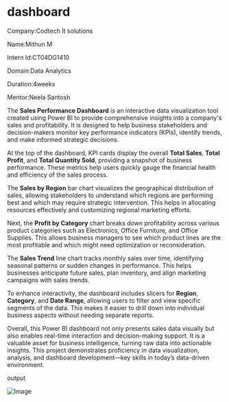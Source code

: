 # dashboard


Company:Codtech It solutions

Name:Mithun M

Intern Id:CT04DG1410

Domain:Data Analytics

Duration:4weeks

Mentor:Neela Santosh

The **Sales Performance Dashboard** is an interactive data visualization tool created using Power BI to provide comprehensive insights into a company's sales and profitability. It is designed to help business stakeholders and decision-makers monitor key performance indicators (KPIs), identify trends, and make informed strategic decisions.

At the top of the dashboard, KPI cards display the overall **Total Sales**, **Total Profit**, and **Total Quantity Sold**, providing a snapshot of business performance. These metrics help users quickly gauge the financial health and efficiency of the sales process.

The **Sales by Region** bar chart visualizes the geographical distribution of sales, allowing stakeholders to understand which regions are performing best and which may require strategic intervention. This helps in allocating resources effectively and customizing regional marketing efforts.

Next, the **Profit by Category** chart breaks down profitability across various product categories such as Electronics, Office Furniture, and Office Supplies. This allows business managers to see which product lines are the most profitable and which might need optimization or reconsideration.

The **Sales Trend** line chart tracks monthly sales over time, identifying seasonal patterns or sudden changes in performance. This helps businesses anticipate future sales, plan inventory, and align marketing campaigns with sales trends.

To enhance interactivity, the dashboard includes slicers for **Region**, **Category**, and **Date Range**, allowing users to filter and view specific segments of the data. This makes it easier to drill down into individual business aspects without needing separate reports.

Overall, this Power BI dashboard not only presents sales data visually but also enables real-time interaction and decision-making support. It is a valuable asset for business intelligence, turning raw data into actionable insights. This project demonstrates proficiency in data visualization, analysis, and dashboard development—key skills in today’s data-driven environment.



output



![Image](https://github.com/user-attachments/assets/f3d3adce-74e9-488a-bd52-254ad2313557)
